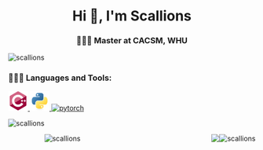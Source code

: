 <h1 align="center">Hi 👋, I'm Scallions</h1>
<h3 align="center">👨🏻‍🎓 Master at CACSM, WHU</h3>


<p align="left"> <img src="https://komarev.com/ghpvc/?username=scallions&label=Profile%20views&color=0e75b6&style=flat" alt="scallions" /> </p>

<h3 align="left">🧑🏻‍💻 Languages and Tools:</h3>
<p align="left"> <a href="https://www.w3schools.com/cpp/" target="_blank"> <img src="https://raw.githubusercontent.com/devicons/devicon/master/icons/cplusplus/cplusplus-original.svg" alt="cplusplus" width="40" height="40"/> </a> <a href="https://www.python.org" target="_blank"> <img src="https://raw.githubusercontent.com/devicons/devicon/master/icons/python/python-original.svg" alt="python" width="40" height="40"/> </a> <a href="https://pytorch.org/" target="_blank"> <img src="https://www.vectorlogo.zone/logos/pytorch/pytorch-icon.svg" alt="pytorch" width="40" height="40"/> </a></p>

<p>&nbsp;<img align="left" height=110 src="https://github-readme-stats.vercel.app/api?username=scallions&show_icons=true&locale=en" alt="scallions" /></p>

<p><img align="right" height=110 src="https://github-readme-stats.vercel.app/api/top-langs?username=scallions&show_icons=true&locale=en&layout=compact" alt="scallions" /></p>

<p><img align="left" height=110 src="https://github-readme-streak-stats.herokuapp.com/?user=scallions&" alt="scallions" /></p>

<p><img align="right" height=110 src="https://stats.justsong.cn/api/leetcode?username=scallions&cn=true" /></p>
